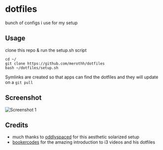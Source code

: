 dotfiles
========

bunch of configs i use for my setup


Usage
-----

clone this repo & run the setup.sh script

    cd ~/
    git clone https://github.com/merothh/dotfiles
    bash ~/dotfiles/setup.sh 

Symlinks are created so that apps can find the dotfiles and they will update on a ``git
pull``

Screenshot
-----------

![Screenshot 1](https://i.imgur.com/vwOPN63.png)

Credits
--------
- much thanks to [oddlyspaced](https://github.com/oddlyspaced) for this aesthetic solarized setup
- [bookercodes](https://github.com/bookercodes) for the amazing introduction to i3 videos and his dotfiles
